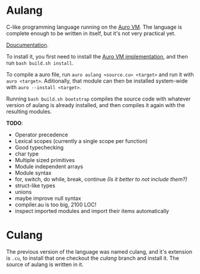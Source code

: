 # Aulang

C-like programming language running on the [Auro VM](https://gitlab.com/aurovm). The language is complete enough to be written in itself, but it's not very practical yet.

[Doucumentation](/aulang.md).

To install it, you first need to install the [Auro VM implementation](https://gitlab.com/aurovm/aurovm), and then run `bash build.sh install`.

To compile a auro file, run `auro aulang <source.cu> <target>` and run it with `auro <target>`. Aditionally, that module can then be installed system-wide with `auro --install <target>`.

Running `bash build.sh bootstrap` compiles the source code with whatever version of aulang is already installed, and then compiles it again with the resulting modules.

**TODO**:

- Operator precedence
- Lexical scopes (currently a single scope per function)
- Good typechecking
- char type
- Multiple sized primitives
- Module independent arrays
- Module syntax
- for, switch, do while, break, continue *(Is it better to not include them?)*
- struct-like types
- unions
- maybe improve null syntax
- compiler.au is too big, 2100 LOC!
- inspect imported modules and import their items automatically

# Culang

The previous version of the language was named culang, and it's extension is `.cu`, to install that one checkout the *culang* branch and install it. The source of aulang is written in it.

